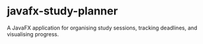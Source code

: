 # javafx-study-planner
A JavaFX application for organising study sessions, tracking deadlines, and visualising progress.
